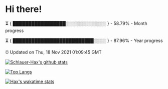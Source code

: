 # Hi there!

⏳ { █████████████████░░░░░░░░░░░░░ } - 58.79% - Month progress

⏳ { ██████████████████████████░░░░ } - 87.96% - Year progress

⏰ Updated on Thu, 18 Nov 2021 01:09:45 GMT


[![Schlauer-Hax's github stats](https://github-readme-stats.vercel.app/api?username=Schlauer-Hax&show_icons=true&theme=dark&count_private=true)](https://github.com/Schlauer-Hax)


[![Top Langs](https://github-readme-stats.vercel.app/api/top-langs/?username=Schlauer-Hax&layout=compact&theme=dark)](https://github.com/Schlauer-Hax?tab=repositories)


[![Hax's wakatime stats](https://github-readme-stats.vercel.app/api/wakatime?username=Hax&theme=dark)](https://wakatime.com/@Hax)

